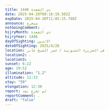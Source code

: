 ```yaml
---
title: ذي القعدة 1446
date: 2025-04-28T08:16:19.502Z
expDate: 2025-04-30T11:05:15.740Z
announce: ستخرج
notGoingComment: .
hijryMonth: ذي القعدة
hijryYear: 1446
dayOfSighting: الاثنين
dateOfSighting: 2025/4/28
location: في الجزيرة الجنوبية / جسر الشيخ جابر
location2: .
location3: .
sunset: 6:22
age: 19:52
illumination: "1.2"
altitude: 11:33
stay: "59"
elongation: 12:30
report: لم تخرج بعد
reportComment: .
draft: "false"
---
```

